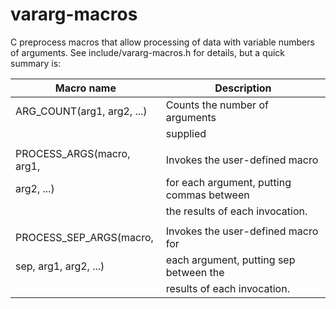 # vararg-macros

C preprocess macros that allow processing of data with variable numbers of
arguments. See include/vararg-macros.h for details, but a quick summary is:

| Macro name | Description |
| --- | --- |
| ARG_COUNT(arg1, arg2, ...) | Counts the number of arguments |
| | supplied |
| | |
| PROCESS_ARGS(macro, arg1, | Invokes the user-defined macro |
| arg2, ...) | for each argument, putting commas between  |
| | the results of each invocation. |
| | |
| PROCESS_SEP_ARGS(macro, | Invokes the user-defined macro for |
| sep, arg1, arg2, ...) | each argument, putting sep between the |
| | results of each invocation. |

